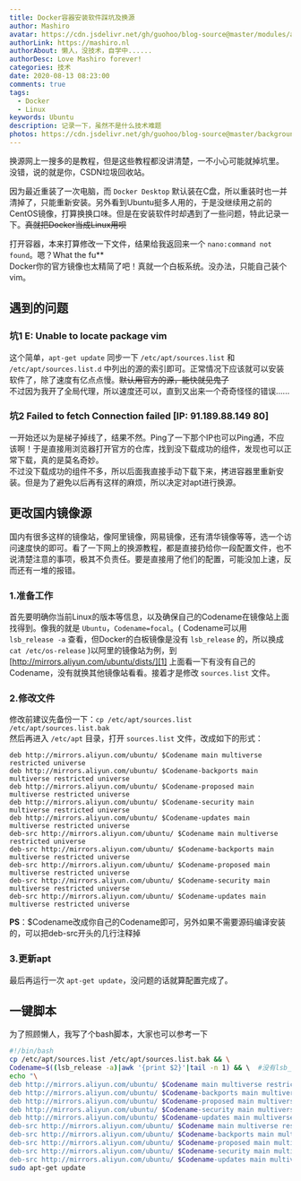 ```yaml
---
title: Docker容器安装软件踩坑及换源
author: Mashiro
avatar: https://cdn.jsdelivr.net/gh/guohoo/blog-source@master/modules/avatar.jpg
authorLink: https://mashiro.nl
authorAbout: 懒人，没技术，自学中......
authorDesc: Love Mashiro forever!
categories: 技术
date: 2020-08-13 08:23:00
comments: true
tags: 
  - Docker
  - Linux
keywords: Ubuntu
description: 记录一下，虽然不是什么技术难题
photos: https://cdn.jsdelivr.net/gh/guohoo/blog-source@master/background/article-cover/67974799.png
---
```



换源网上一搜多的是教程，但是这些教程都没讲清楚，一不小心可能就掉坑里。  
没错，说的就是你，CSDN垃圾回收站。

因为最近重装了一次电脑，而 `Docker Desktop` 默认装在C盘，所以重装时也一并清掉了，只能重新安装。另外看到Ubuntu挺多人用的，于是没继续用之前的CentOS镜像，打算换换口味。但是在安装软件时却遇到了一些问题，特此记录一下。~~真就把Docker当成Linux用呗~~

打开容器，本来打算修改一下文件，结果给我返回来一个 `nano:command not found`。嗯？What the fu**  
Docker你的官方镜像也太精简了吧！真就一个白板系统。没办法，只能自己装个vim。

## 遇到的问题 ##
### 坑1 E: Unable to locate package vim ###
这个简单，`apt-get update` 同步一下 `/etc/apt/sources.list` 和 `/etc/apt/sources.list.d` 中列出的源的索引即可。正常情况下应该就可以安装软件了，除了速度有亿点点慢。~~默认用官方的源，能快就见鬼了~~  
不过因为我开了全局代理，所以速度还可以，直到又出来一个奇奇怪怪的错误......

### 坑2 Failed to fetch Connection failed [IP: 91.189.88.149 80] ###
一开始还以为是梯子掉线了，结果不然。Ping了一下那个IP也可以Ping通，不应该啊！于是直接用浏览器打开官方的仓库，找到没下载成功的组件，发现也可以正常下载，真的是莫名奇妙。  
不过没下载成功的组件不多，所以后面我直接手动下载下来，拷进容器里重新安装。但是为了避免以后再有这样的麻烦，所以决定对apt进行换源。

## 更改国内镜像源 ##
国内有很多这样的镜像站，像阿里镜像，网易镜像，还有清华镜像等等，选一个访问速度快的即可。看了一下网上的换源教程，都是直接扔给你一段配置文件，也不说清楚注意的事项，极其不负责任。要是直接用了他们的配置，可能没加上速，反而还有一堆的报错。

### 1.准备工作 ###
首先要明确你当前Linux的版本等信息，以及确保自己的Codename在镜像站上面找得到。像我的就是 `Ubuntu`，`Codename=focal`。( Codename可以用 `lsb_release -a` 查看，但Docker的白板镜像是没有 `lsb_release` 的，所以换成 `cat /etc/os-release` )以阿里的镜像站为例，到 [http://mirrors.aliyun.com/ubuntu/dists/][1] 上面看一下有没有自己的Codename，没有就换其他镜像站看看。接着才是修改 `sources.list` 文件。

### 2.修改文件 ###
修改前建议先备份一下：`cp /etc/apt/sources.list /etc/apt/sources.list.bak`  
然后再进入 `/etc/apt` 目录，打开 `sources.list` 文件，改成如下的形式：
```
deb http://mirrors.aliyun.com/ubuntu/ $Codename main multiverse restricted universe
deb http://mirrors.aliyun.com/ubuntu/ $Codename-backports main multiverse restricted universe
deb http://mirrors.aliyun.com/ubuntu/ $Codename-proposed main multiverse restricted universe
deb http://mirrors.aliyun.com/ubuntu/ $Codename-security main multiverse restricted universe
deb http://mirrors.aliyun.com/ubuntu/ $Codename-updates main multiverse restricted universe
deb-src http://mirrors.aliyun.com/ubuntu/ $Codename main multiverse restricted universe
deb-src http://mirrors.aliyun.com/ubuntu/ $Codename-backports main multiverse restricted universe
deb-src http://mirrors.aliyun.com/ubuntu/ $Codename-proposed main multiverse restricted universe
deb-src http://mirrors.aliyun.com/ubuntu/ $Codename-security main multiverse restricted universe
deb-src http://mirrors.aliyun.com/ubuntu/ $Codename-updates main multiverse restricted universe
```
**PS**：$Codename改成你自己的Codename即可，另外如果不需要源码编译安装的，可以把deb-src开头的几行注释掉

### 3.更新apt ###
最后再运行一次 `apt-get update`，没问题的话就算配置完成了。

## 一键脚本
为了照顾懒人，我写了个bash脚本，大家也可以参考一下
```bash
#!/bin/bash
cp /etc/apt/sources.list /etc/apt/sources.list.bak && \
Codename=$((lsb_release -a)|awk '{print $2}'|tail -n 1) && \  #没有lsb_release的话把这行改成Codename="XXX"这种形式
echo "\
deb http://mirrors.aliyun.com/ubuntu/ $Codename main multiverse restricted universe
deb http://mirrors.aliyun.com/ubuntu/ $Codename-backports main multiverse restricted universe
deb http://mirrors.aliyun.com/ubuntu/ $Codename-proposed main multiverse restricted universe
deb http://mirrors.aliyun.com/ubuntu/ $Codename-security main multiverse restricted universe
deb http://mirrors.aliyun.com/ubuntu/ $Codename-updates main multiverse restricted universe
deb-src http://mirrors.aliyun.com/ubuntu/ $Codename main multiverse restricted universe
deb-src http://mirrors.aliyun.com/ubuntu/ $Codename-backports main multiverse restricted universe
deb-src http://mirrors.aliyun.com/ubuntu/ $Codename-proposed main multiverse restricted universe
deb-src http://mirrors.aliyun.com/ubuntu/ $Codename-security main multiverse restricted universe
deb-src http://mirrors.aliyun.com/ubuntu/ $Codename-updates main multiverse restricted universe">sources.list && \
sudo apt-get update
```

  [1]: http://mirrors.aliyun.com/ubuntu/dists/